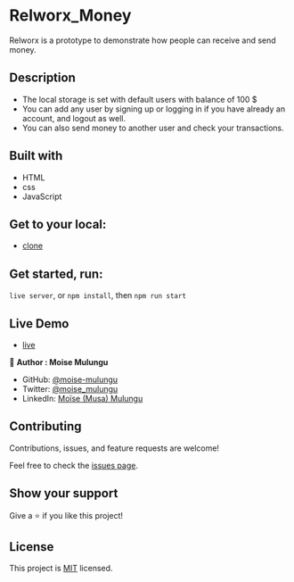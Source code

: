 # Relworx_Money
Relworx is a prototype to demonstrate how people can receive and send money.

## Description
- The local storage is set with default users with balance of 100 $ 
- You can add any user by signing up or logging in if you have already an account, and logout as well.
- You can also send money to another user and check your transactions.

## Built with 
- HTML
- css
- JavaScript

## Get to your local:
- [clone](git@github.com:moise-mulungu/Relworx_Money.git) 

## Get started, run:
``live server``, or
``npm install``, then
``npm run start``

## Live Demo
- [live](https://moise-mulungu.github.io/Relworx_Money/)

👤 **Author : Moise Mulungu**

- GitHub: [@moise-mulungu](https://github.com/moise-mulungu)
- Twitter: [@moise_mulungu](https://twitter.com/moise_mulungu)
- LinkedIn: [Moïse (Musa) Mulungu](https://www.linkedin.com/in/moisemulungu/) 

## Contributing

Contributions, issues, and feature requests are welcome!

Feel free to check the [issues page](https://github.com/moise-mulungu/Relworx_Money/issues).

## Show your support

Give a ⭐️ if you like this project!

## License

This project is [MIT](./MIT.md) licensed.




